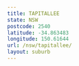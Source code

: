 ```yaml
---
title: TAPITALLEE
state: NSW
postcode: 2540
latitude: -34.863483
longitude: 150.61644
url: /nsw/tapitallee/
layout: suburb
---
```

